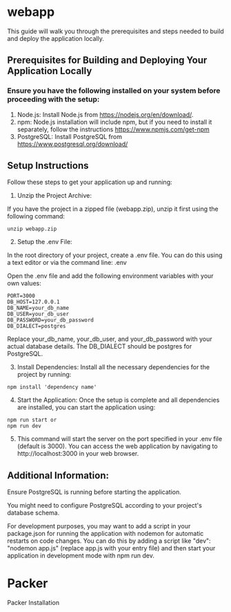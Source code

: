 # webapp

 This guide will walk you through the prerequisites and steps needed to build and deploy the application locally.

## Prerequisites for Building and Deploying Your Application Locally

### Ensure you have the following installed on your system before proceeding with the setup:


1. Node.js: Install Node.js from https://nodejs.org/en/download/.
2. npm: Node.js installation will include npm, but if you need to install it separately, follow the instructions https://www.npmjs.com/get-npm
3. PostgreSQL: Install PostgreSQL from https://www.postgresql.org/download/


## Setup Instructions  
Follow these steps to get your application up and running:

1. Unzip the Project Archive:

If you have the project in a zipped file (webapp.zip), unzip it first using the following command:

````
unzip webapp.zip
````

2. Setup the .env File:

In the root directory of your project, create a .env file. You can do this using a text editor or via the command line:
 .env

Open the .env file and add the following environment variables with your own values:

````
PORT=3000
DB_HOST=127.0.0.1
DB_NAME=your_db_name
DB_USER=your_db_user
DB_PASSWORD=your_db_password
DB_DIALECT=postgres

````
Replace your_db_name, your_db_user, and your_db_password with your actual database details. The DB_DIALECT should be postgres for PostgreSQL.


3. Install Dependencies:
Install all the necessary dependencies for the project by running:

````
npm install 'dependency name'
````

4. Start the Application:
Once the setup is complete and all dependencies are installed, you can start the application using:

````
npm run start or 
npm run dev
````

5. This command will start the server on the port specified in your .env file (default is 3000). You can access the web application by navigating to http://localhost:3000 in your web browser.

## Additional Information:

Ensure PostgreSQL is running before starting the application.

You might need to configure PostgreSQL according to your project's database schema. 

For development purposes, you may want to add a script in your package.json for running the application with nodemon for automatic restarts on code changes. You can do this by adding a script like "dev": "nodemon app.js" (replace app.js with your entry file) and then start your application in development mode with npm run dev. 

# Packer

Packer Installation
